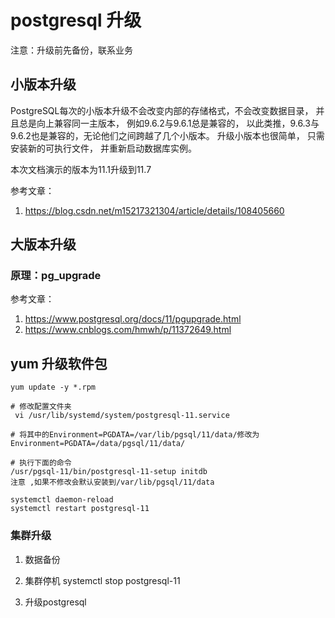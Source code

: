 # postgresql 升级
注意：升级前先备份，联系业务
## 小版本升级
PostgreSQL每次的小版本升级不会改变内部的存储格式，不会改变数据目录， 并且总是向上兼容同一主版本， 例如9.6.2与9.6.1总是兼容的， 以此类推，9.6.3与9.6.2也是兼容的，无论他们之间跨越了几个小版本。 升级小版本也很简单， 只需安装新的可执行文件， 并重新启动数据库实例。

本次文档演示的版本为11.1升级到11.7


参考文章：
1. https://blog.csdn.net/m15217321304/article/details/108405660

## 大版本升级
### 原理：pg_upgrade

参考文章：
1. https://www.postgresql.org/docs/11/pgupgrade.html
2. https://www.cnblogs.com/hmwh/p/11372649.html


## yum 升级软件包
```
yum update -y *.rpm

# 修改配置文件夹
 vi /usr/lib/systemd/system/postgresql-11.service
  
# 将其中的Environment=PGDATA=/var/lib/pgsql/11/data/修改为
Environment=PGDATA=/data/pgsql/11/data/
 
# 执行下面的命令
/usr/pgsql-11/bin/postgresql-11-setup initdb
注意 ,如果不修改会默认安装到/var/lib/pgsql/11/data

systemctl daemon-reload
systemctl restart postgresql-11
```
### 集群升级
1. 数据备份
2. 集群停机
systemctl stop postgresql-11

3. 升级postgresql

